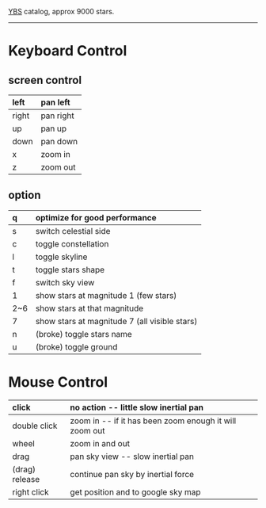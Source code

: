 [YBS](http://cdsarc.u-strasbg.fr/viz-bin/Cat?V/50) catalog, approx 9000 stars.


---


# Keyboard Control #

## screen control ##
| left  | pan left  |
|:------|:----------|
| right | pan right |
| up    | pan up    |
| down  | pan down  |
| x     | zoom in   |
| z     | zoom out  |

## option ##
| q   | optimize for good performance                 |
|:----|:----------------------------------------------|
| s   | switch celestial side                         |
| c   | toggle constellation                          |
| l   | toggle skyline                                |
| t   | toggle stars shape                            |
| f   | switch sky view                               |
| 1   | show stars at magnitude 1 (few stars)         |
| 2~6 | show stars at that magnitude                  |
| 7   | show stars at magnitude 7 (all visible stars) |
| n   | (broke) toggle stars name                     |
| u   | (broke) toggle ground                         |

# Mouse Control #

| click          | no action -- little slow inertial pan                         |
|:---------------|:--------------------------------------------------------------|
| double click   | zoom in -- if it has been zoom enough it will zoom out        |
| wheel          | zoom in and out                                               |
| drag           | pan sky view -- slow inertial pan                             |
| (drag) release | continue pan sky by inertial force                            |
| right click    | get position and to google sky map                            |